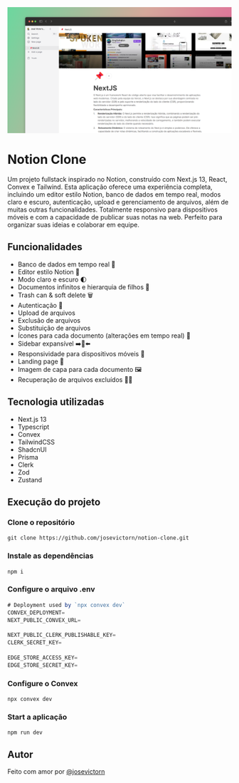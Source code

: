 ![cover](.github/app-preview.png)

# Notion Clone

Um projeto fullstack inspirado no Notion, construído com Next.js 13, React, Convex e Tailwind. Esta aplicação oferece uma experiência completa, incluindo um editor estilo Notion, banco de dados em tempo real, modos claro e escuro, autenticação, upload e gerenciamento de arquivos, além de muitas outras funcionalidades. Totalmente responsivo para dispositivos móveis e com a capacidade de publicar suas notas na web. Perfeito para organizar suas ideias e colaborar em equipe.

## Funcionalidades

- Banco de dados em tempo real 🔗
- Editor estilo Notion 📝
- Modo claro e escuro 🌓
- Documentos infinitos e hierarquia de filhos 🌲
- Trash can & soft delete 🗑️
- Autenticação 🔐
- Upload de arquivos
- Exclusão de arquivos
- Substituição de arquivos
- Ícones para cada documento (alterações em tempo real) 🌠
- Sidebar expansível ➡️🔀⬅️
- Responsividade para dispositivos móveis 📱
- Landing page 🛬
- Imagem de capa para cada documento 🖼️
- Recuperação de arquivos excluídos 🔄📄

## Tecnologia utilizadas

- Next.js 13
- Typescript
- Convex
- TailwindCSS
- ShadcnUI
- Prisma
- Clerk
- Zod
- Zustand

## Execução do projeto

### Clone o repositório

```shell
git clone https://github.com/josevictorn/notion-clone.git
```

### Instale as dependências

```shell
npm i
```

### Configure o arquivo .env


```js
# Deployment used by `npx convex dev`
CONVEX_DEPLOYMENT=
NEXT_PUBLIC_CONVEX_URL=

NEXT_PUBLIC_CLERK_PUBLISHABLE_KEY=
CLERK_SECRET_KEY=

EDGE_STORE_ACCESS_KEY=
EDGE_STORE_SECRET_KEY=
```

### Configure o Convex

```shell
npx convex dev

```

### Start a aplicação

```shell
npm run dev
```

## Autor

Feito com amor por [@josevictorn](https://github.com/josevictorn)